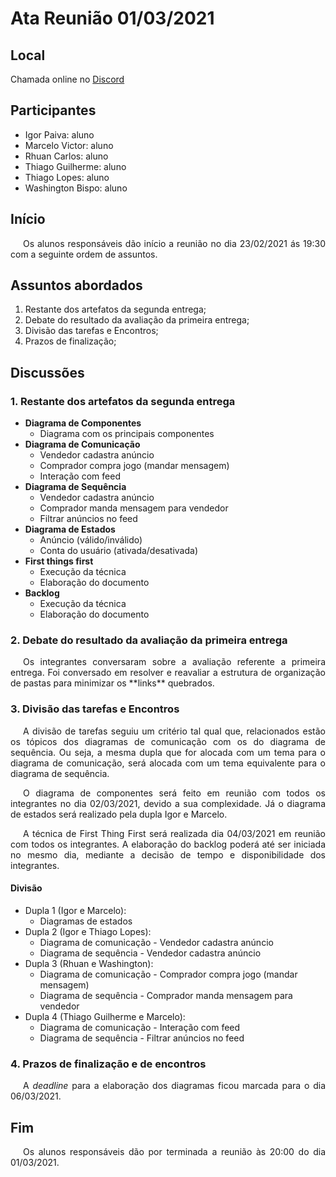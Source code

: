 # Ata Reunião 01/03/2021

## Local

Chamada online no [Discord](https://discord.com/)

## Participantes

- Igor Paiva: aluno
- Marcelo Victor: aluno
- Rhuan Carlos: aluno
- Thiago Guilherme: aluno
- Thiago Lopes: aluno
- Washington Bispo: aluno

## Início

<p style="text-indent: 20px; text-align: justify">
Os alunos responsáveis dão início a reunião no dia 23/02/2021 ás 19:30 com a seguinte ordem de assuntos.
</p>

## Assuntos abordados

1. Restante dos artefatos da segunda entrega;
2. Debate do resultado da avaliação da primeira entrega;
3. Divisão das tarefas e Encontros;
4. Prazos de finalização;

## Discussões

### 1. Restante dos artefatos da segunda entrega

- **Diagrama de Componentes**
    - Diagrama com os principais componentes
- **Diagrama de Comunicação**
    - Vendedor cadastra anúncio
    - Comprador compra jogo (mandar mensagem)
    - Interação com feed
- **Diagrama de Sequência**
    - Vendedor cadastra anúncio
    - Comprador manda mensagem para vendedor
    - Filtrar anúncios no feed
- **Diagrama de Estados**
    - Anúncio (válido/inválido)
    - Conta do usuário (ativada/desativada)
- **First things first**
    - Execução da técnica
    - Elaboração do documento
- **Backlog**
    - Execução da técnica
    - Elaboração do documento

### 2. Debate do resultado da avaliação da primeira entrega

<p style="text-indent: 20px; text-align: justify">
Os integrantes conversaram sobre a avaliação referente a primeira entrega. Foi conversado em resolver e reavaliar a estrutura de organização de pastas para minimizar os **links** quebrados.
</p>

### 3. Divisão das tarefas e Encontros

<p style="text-indent: 20px; text-align: justify">
A divisão de tarefas seguiu um critério tal qual que, relacionados estão os tópicos dos diagramas de comunicação com os do diagrama de sequência. Ou seja, a mesma dupla que for alocada com um tema para o diagrama de comunicação, será alocada com um tema equivalente para o diagrama de sequência.
</p>
<p style="text-indent: 20px; text-align: justify">
O diagrama de componentes será feito em reunião com todos os integrantes no dia 02/03/2021, devido a sua complexidade. Já o diagrama de estados será realizado pela dupla Igor e Marcelo.
</p>
<p style="text-indent: 20px; text-align: justify">
A técnica de First Thing First será realizada dia 04/03/2021 em reunião com todos os integrantes. A elaboração do backlog poderá até ser iniciada no mesmo dia, mediante a decisão de tempo e disponibilidade dos integrantes.
</p>

#### Divisão

- Dupla 1 (Igor e Marcelo):
    - Diagramas de estados
- Dupla 2 (Igor e Thiago Lopes):
    - Diagrama de comunicação - Vendedor cadastra anúncio
    - Diagrama de sequência - Vendedor cadastra anúncio
- Dupla 3 (Rhuan e Washington):
    - Diagrama de comunicação - Comprador compra jogo (mandar mensagem)
    - Diagrama de sequência - Comprador manda mensagem para vendedor
- Dupla 4 (Thiago Guilherme e Marcelo):
    - Diagrama de comunicação - Interação com feed
    - Diagrama de sequência - Filtrar anúncios no feed
    
### 4. Prazos de finalização e de encontros

<p style="text-indent: 20px; text-align: justify">
A <em>deadline</em> para a elaboração dos diagramas ficou marcada para o dia 06/03/2021.
</p>

## Fim

<p style="text-indent: 20px; text-align: justify">
Os alunos responsáveis dão por terminada a reunião às 20:00 do dia 01/03/2021.
</p>
